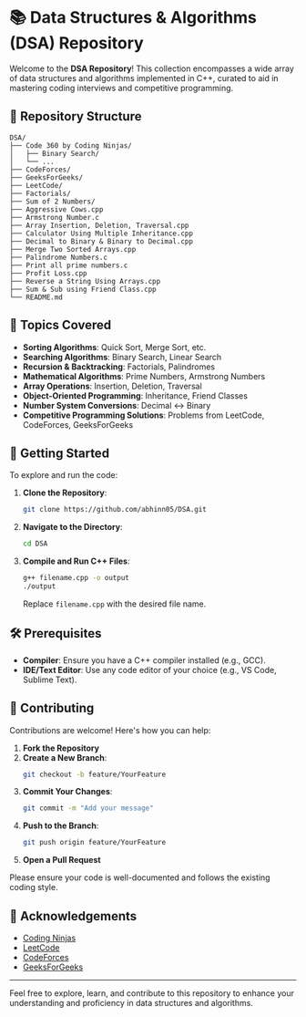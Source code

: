 # 📚 Data Structures & Algorithms (DSA) Repository

Welcome to the **DSA Repository**! This collection encompasses a wide array of data structures and algorithms implemented in C++, curated to aid in mastering coding interviews and competitive programming.

## 📂 Repository Structure

```
DSA/
├── Code 360 by Coding Ninjas/
│   ├── Binary Search/
│   └── ...
├── CodeForces/
├── GeeksForGeeks/
├── LeetCode/
├── Factorials/
├── Sum of 2 Numbers/
├── Aggressive Cows.cpp
├── Armstrong Number.c
├── Array Insertion, Deletion, Traversal.cpp
├── Calculator Using Multiple Inheritance.cpp
├── Decimal to Binary & Binary to Decimal.cpp
├── Merge Two Sorted Arrays.cpp
├── Palindrome Numbers.c
├── Print all prime numbers.c
├── Profit Loss.cpp
├── Reverse a String Using Arrays.cpp
├── Sum & Sub using Friend Class.cpp
└── README.md
```

## 🧠 Topics Covered

- **Sorting Algorithms**: Quick Sort, Merge Sort, etc.
- **Searching Algorithms**: Binary Search, Linear Search
- **Recursion & Backtracking**: Factorials, Palindromes
- **Mathematical Algorithms**: Prime Numbers, Armstrong Numbers
- **Array Operations**: Insertion, Deletion, Traversal
- **Object-Oriented Programming**: Inheritance, Friend Classes
- **Number System Conversions**: Decimal ↔ Binary
- **Competitive Programming Solutions**: Problems from LeetCode, CodeForces, GeeksForGeeks

## 🚀 Getting Started

To explore and run the code:

1. **Clone the Repository**:
   ```bash
   git clone https://github.com/abhinn05/DSA.git
   ```

2. **Navigate to the Directory**:
   ```bash
   cd DSA
   ```

3. **Compile and Run C++ Files**:
   ```bash
   g++ filename.cpp -o output
   ./output
   ```

   Replace `filename.cpp` with the desired file name.

## 🛠️ Prerequisites

- **Compiler**: Ensure you have a C++ compiler installed (e.g., GCC).
- **IDE/Text Editor**: Use any code editor of your choice (e.g., VS Code, Sublime Text).

## 🤝 Contributing

Contributions are welcome! Here's how you can help:

1. **Fork the Repository**
2. **Create a New Branch**:
   ```bash
   git checkout -b feature/YourFeature
   ```
3. **Commit Your Changes**:
   ```bash
   git commit -m "Add your message"
   ```
4. **Push to the Branch**:
   ```bash
   git push origin feature/YourFeature
   ```
5. **Open a Pull Request**

Please ensure your code is well-documented and follows the existing coding style.


## 🙌 Acknowledgements

- [Coding Ninjas](https://www.codingninjas.com/)
- [LeetCode](https://leetcode.com/)
- [CodeForces](https://codeforces.com/)
- [GeeksForGeeks](https://www.geeksforgeeks.org/)

---

Feel free to explore, learn, and contribute to this repository to enhance your understanding and proficiency in data structures and algorithms.
